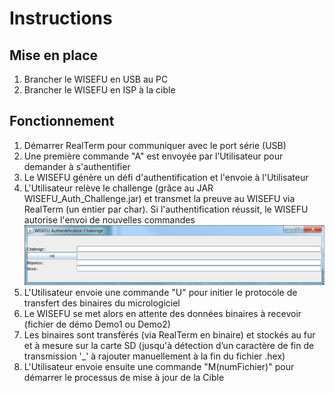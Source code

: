 # Instructions

## Mise en place
1. Brancher le WISEFU en USB au PC
2. Brancher le WISEFU en ISP à la cible

## Fonctionnement
1. Démarrer RealTerm pour communiquer avec le port série (USB)
2. Une première commande "A" est envoyée par l’Utilisateur pour demander à s'authentifier
3. Le WISEFU génère un défi d'authentification et l'envoie à l'Utilisateur
4. L'Utilisateur relève le challenge (grâce au JAR WISEFU_Auth_Challenge.jar) et transmet la preuve au WISEFU via RealTerm (un entier par char). Si l'authentification réussit, le WISEFU autorise l'envoi de nouvelles commandes
![jar](docs/wisefujar.png)
5. L'Utilisateur envoie une commande "U" pour initier le protocole de transfert des binaires du micrologiciel
6. Le WISEFU se met alors en attente des données binaires à recevoir (fichier de démo Demo1 ou Demo2)
7. Les binaires sont transférés (via RealTerm en binaire) et stockés au fur et à mesure sur la carte SD (jusqu'à détection d’un caractère de fin de transmission '\_' à rajouter manuellement à la fin du fichier .hex)
8. L'Utilisateur envoie ensuite une commande "M(numFichier)" pour démarrer le processus de mise à jour de la Cible
